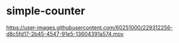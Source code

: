 # simple-counter

https://user-images.githubusercontent.com/60251000/229312256-d8c5fd17-2b45-4547-91e5-13604391a574.mov

